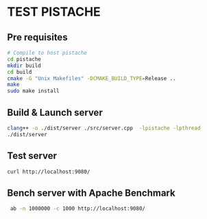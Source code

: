 # TEST PISTACHE

## Pre requisites

```bash
# Compile to host pistache
cd pistache
mkdir build
cd build
cmake -G "Unix Makefiles" -DCMAKE_BUILD_TYPE=Release ..
make
sudo make install
```

## Build & Launch server

```bash
clang++ -o ./dist/server ./src/server.cpp  -lpistache -lpthread
./dist/server
```

## Test server

```bash
curl http://localhost:9080/
```

## Bench server with Apache Benchmark

```bash
 ab -n 1000000 -c 1000 http://localhost:9080/
```
